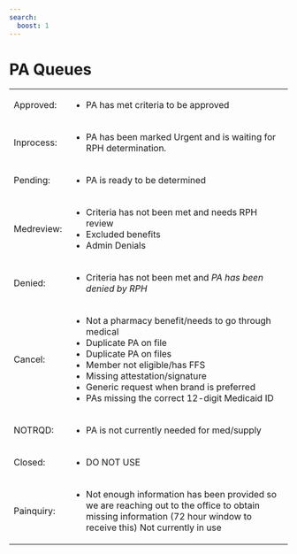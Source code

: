 ```yaml
---
search:
  boost: 1
---
```


# PA Queues

| | |
| :--- | :--- |
| Approved: | <ul><li>PA has met criteria to be approved</li></ul> |
| Inprocess: | <ul><li>PA has been marked Urgent and is waiting for RPH determination.</li></ul> |
| Pending: | <ul><li>PA is ready to be determined</li></ul> |
| Medreview: | <ul><li>Criteria has not been met and needs RPH review</li><li>Excluded benefits</li><li>Admin Denials</li></ul> |
| Denied: | <ul><li>Criteria has not been met and *PA has been denied by RPH*</li></ul> |
| Cancel: | <ul><li>Not a pharmacy benefit/needs to go through medical</li><li>Duplicate PA on file</li><li>Duplicate PA on files</li><li>Member not eligible/has FFS</li><li>Missing attestation/signature</li><li>Generic request when brand is preferred</li><li>PAs missing the correct 12-digit Medicaid ID</li></ul> |
| NOTRQD: | <ul><li>PA is not currently needed for med/supply</li></ul> |
| Closed: | <ul><li>DO NOT USE</li></ul> |
| Painquiry: | <ul><li>Not enough information has been provided so we are reaching out to the office to obtain missing information (72 hour window to receive this) Not currently in use</li></ul> |
